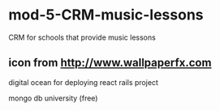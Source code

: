 # mod-5-CRM-music-lessons
CRM for schools that provide music lessons

icon from http://www.wallpaperfx.com
-----------------
digital ocean for deploying react rails project

mongo db university (free)